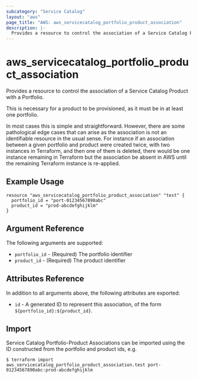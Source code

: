 ```yaml
---
subcategory: "Service Catalog"
layout: "aws"
page_title: "AWS: aws_servicecatalog_portfolio_product_association"
description: |-
  Provides a resource to control the association of a Service Catalog Product with a Portfolio
---
```


# aws_servicecatalog_portfolio_product_association

Provides a resource to control the association of a Service Catalog Product with a Portfolio.

This is necessary for a product to be provisioned, as it must be in at least one portfolio.

In most cases this is simple and straightforward. 
However, there are some pathological edge cases that can arise 
as the association is not an identifiable resource in the usual sense. 
For instance if an association between a given portfolio and product were created twice,
with two instances in Terraform, and then one of them is deleted, 
there would be one instance remaining in Terraform but
the association be absent in AWS until the remaining Terraform instance is re-applied.   


## Example Usage

```hcl
resource "aws_servicecatalog_portfolio_product_association" "test" {
  portfolio_id = "port-01234567890abc"
  product_id = "prod-abcdefghijklm"
}
```

## Argument Reference

The following arguments are supported:

* `portfolio_id` - (Required) The portfolio identifier
* `product_id` - (Required) The product identifier


## Attributes Reference

In addition to all arguments above, the following attributes are exported:

* `id` - A generated ID to represent this association, of the form `${portfolio_id}:${product_id}`.


## Import

Service Catalog Portfolio-Product Associations can be imported using the ID constructed 
from the portfolio and product ids, e.g.

```
$ terraform import aws_servicecatalog_portfolio_product_association.test port-01234567890abc:prod-abcdefghijklm
```
